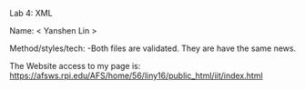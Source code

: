 Lab 4: XML

Name: < Yanshen Lin >

Method/styles/tech: 
	-Both files are validated. They are have the same news. 


The Website access to my page is: 
https://afsws.rpi.edu/AFS/home/56/liny16/public_html/iit/index.html